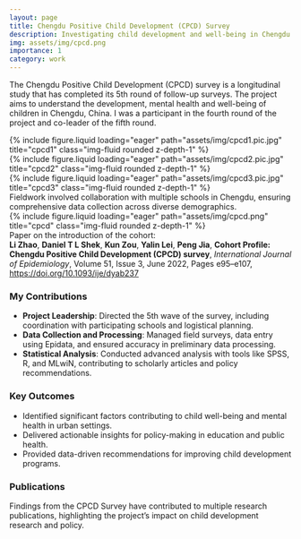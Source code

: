 ```yaml
---
layout: page
title: Chengdu Positive Child Development (CPCD) Survey
description: Investigating child development and well-being in Chengdu
img: assets/img/cpcd.png
importance: 1
category: work
---
```


The Chengdu Positive Child Development (CPCD) survey is a longitudinal study that has completed its 5th round of follow-up surveys. The project aims to understand the development, mental health and well-being of children in Chengdu, China. I was a participant in the fourth round of the project and co-leader of the fifth round.

<div class="row">
    <div class="col-sm mt-3 mt-md-0">
        {% include figure.liquid loading="eager" path="assets/img/cpcd1.pic.jpg" title="cpcd1" class="img-fluid rounded z-depth-1" %}
    </div>
    <div class="col-sm mt-3 mt-md-0">
        {% include figure.liquid loading="eager" path="assets/img/cpcd2.pic.jpg" title="cpcd2" class="img-fluid rounded z-depth-1" %}
    </div>
    <div class="col-sm mt-3 mt-md-0">
        {% include figure.liquid loading="eager" path="assets/img/cpcd3.pic.jpg" title="cpcd3" class="img-fluid rounded z-depth-1" %}
    </div>
</div>
<div class="caption">
    Fieldwork involved collaboration with multiple schools in Chengdu, ensuring comprehensive data collection across diverse demographics.
</div>
<div class="row">
    <div class="col-sm mt-3 mt-md-0">
        {% include figure.liquid loading="eager" path="assets/img/cpcd.png" title="cpcd" class="img-fluid rounded z-depth-1" %}
    </div>
<div class="caption">
    Paper on the introduction of the cohort: <br>
    <b>Li Zhao</b>, <b>Daniel T L Shek</b>, <b>Kun Zou</b>, <b>Yalin Lei</b>, <b>Peng Jia</b>, 
    <b>Cohort Profile: Chengdu Positive Child Development (CPCD) survey</b>, 
    <i>International Journal of Epidemiology</i>, Volume 51, Issue 3, June 2022, Pages e95–e107, 
    <a href="https://doi.org/10.1093/ije/dyab237" target="_blank">
        https://doi.org/10.1093/ije/dyab237
    </a>
</div>

### **My Contributions**
- **Project Leadership**: Directed the 5th wave of the survey, including coordination with participating schools and logistical planning.
- **Data Collection and Processing**: Managed field surveys, data entry using Epidata, and ensured accuracy in preliminary data processing.
- **Statistical Analysis**: Conducted advanced analysis with tools like SPSS, R, and MLwiN, contributing to scholarly articles and policy recommendations.

### **Key Outcomes**
- Identified significant factors contributing to child well-being and mental health in urban settings.
- Delivered actionable insights for policy-making in education and public health.
- Provided data-driven recommendations for improving child development programs.

### **Publications**
Findings from the CPCD Survey have contributed to multiple research publications, highlighting the project’s impact on child development research and policy.
